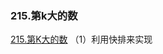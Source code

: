 ### 215.第k大的数

[215.第K大的数](https://leetcode-cn.com/problems/kth-largest-element-in-an-array/)
（1）利用快排来实现

